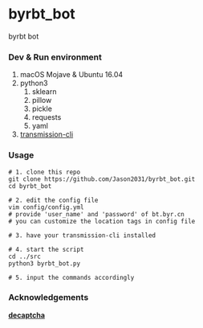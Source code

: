 # byrbt_bot

byrbt bot

### Dev & Run environment

1. macOS Mojave & Ubuntu 16.04
2. python3
   1. sklearn
   2. pillow
   3. pickle
   4. requests
   5. yaml
3. [transmission-cli](https://cli-ck.io/transmission-cli-user-guide/)

### Usage

```shell
# 1. clone this repo
git clone https://github.com/Jason2031/byrbt_bot.git
cd byrbt_bot

# 2. edit the config file
vim config/config.yml
# provide 'user_name' and 'password' of bt.byr.cn
# you can customize the location tags in config file

# 3. have your transmission-cli installed

# 4. start the script
cd ../src
python3 byrbt_bot.py

# 5. input the commands accordingly
```

### Acknowledgements

**[decaptcha](https://github.com/bumzy/decaptcha)**

